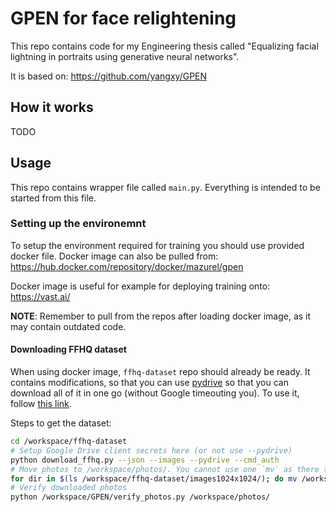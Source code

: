 # GPEN for face relightening

This repo contains code for my Engineering thesis called "Equalizing facial lightning in portraits using generative neural networks".

It is based on: https://github.com/yangxy/GPEN

## How it works

TODO

## Usage

This repo contains wrapper file called `main.py`.
Everything is intended to be started from this file.

### Setting up the environemnt

To setup the environment required for training you should use provided docker file.
Docker image can also be pulled from: https://hub.docker.com/repository/docker/mazurel/gpen

Docker image is useful for example for deploying training onto: https://vast.ai/

**NOTE**: Remember to pull from the repos after loading docker image, as it may contain outdated code.

#### Downloading FFHQ dataset

When using docker image, `ffhq-dataset` repo should already be ready. It contains modifications, so that you can use [pydrive](https://pythonhosted.org/PyDrive/quickstart.html) so that you can download all of it in one go (without Google timeouting you). To use it, follow [this link](https://pythonhosted.org/PyDrive/quickstart.html).

Steps to get the dataset:

```bash
cd /workspace/ffhq-dataset
# Setup Google Drive client secrets here (or not use --pydrive)
python download_ffhq.py --json --images --pydrive --cmd_auth
# Move photos to /workspace/photos/. You cannot use one `mv` as there to many images, so it requires simple WA:
for dir in $(ls /workspace/ffhq-dataset/images1024x1024/); do mv /workspace/ffhq-dataset/images1024x1024/$dir/*.png /workspace/photos/; done
# Verify downloaded photos
python /workspace/GPEN/verify_photos.py /workspace/photos/
```
